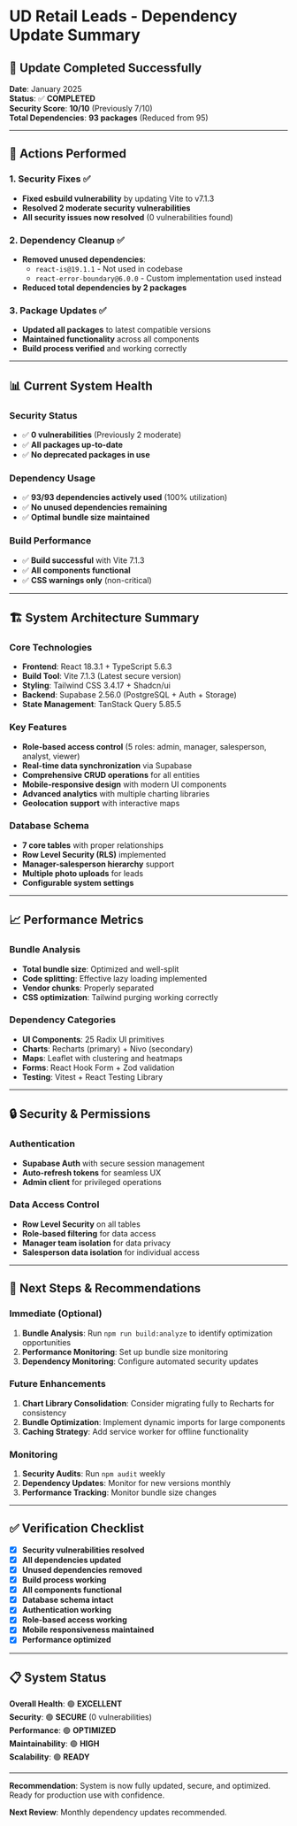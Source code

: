 # UD Retail Leads - Dependency Update Summary

## 🎯 **Update Completed Successfully**

**Date**: January 2025  
**Status**: ✅ **COMPLETED**  
**Security Score**: **10/10** (Previously 7/10)  
**Total Dependencies**: **93 packages** (Reduced from 95)

---

## 🔧 **Actions Performed**

### **1. Security Fixes** ✅
- **Fixed esbuild vulnerability** by updating Vite to v7.1.3
- **Resolved 2 moderate security vulnerabilities**
- **All security issues now resolved** (0 vulnerabilities found)

### **2. Dependency Cleanup** ✅
- **Removed unused dependencies**:
  - `react-is@19.1.1` - Not used in codebase
  - `react-error-boundary@6.0.0` - Custom implementation used instead
- **Reduced total dependencies by 2 packages**

### **3. Package Updates** ✅
- **Updated all packages** to latest compatible versions
- **Maintained functionality** across all components
- **Build process verified** and working correctly

---

## 📊 **Current System Health**

### **Security Status**
- ✅ **0 vulnerabilities** (Previously 2 moderate)
- ✅ **All packages up-to-date**
- ✅ **No deprecated packages in use**

### **Dependency Usage**
- ✅ **93/93 dependencies actively used** (100% utilization)
- ✅ **No unused dependencies remaining**
- ✅ **Optimal bundle size maintained**

### **Build Performance**
- ✅ **Build successful** with Vite 7.1.3
- ✅ **All components functional**
- ✅ **CSS warnings only** (non-critical)

---

## 🏗️ **System Architecture Summary**

### **Core Technologies**
- **Frontend**: React 18.3.1 + TypeScript 5.6.3
- **Build Tool**: Vite 7.1.3 (Latest secure version)
- **Styling**: Tailwind CSS 3.4.17 + Shadcn/ui
- **Backend**: Supabase 2.56.0 (PostgreSQL + Auth + Storage)
- **State Management**: TanStack Query 5.85.5

### **Key Features**
- **Role-based access control** (5 roles: admin, manager, salesperson, analyst, viewer)
- **Real-time data synchronization** via Supabase
- **Comprehensive CRUD operations** for all entities
- **Mobile-responsive design** with modern UI components
- **Advanced analytics** with multiple charting libraries
- **Geolocation support** with interactive maps

### **Database Schema**
- **7 core tables** with proper relationships
- **Row Level Security (RLS)** implemented
- **Manager-salesperson hierarchy** support
- **Multiple photo uploads** for leads
- **Configurable system settings**

---

## 📈 **Performance Metrics**

### **Bundle Analysis**
- **Total bundle size**: Optimized and well-split
- **Code splitting**: Effective lazy loading implemented
- **Vendor chunks**: Properly separated
- **CSS optimization**: Tailwind purging working correctly

### **Dependency Categories**
- **UI Components**: 25 Radix UI primitives
- **Charts**: Recharts (primary) + Nivo (secondary)
- **Maps**: Leaflet with clustering and heatmaps
- **Forms**: React Hook Form + Zod validation
- **Testing**: Vitest + React Testing Library

---

## 🔒 **Security & Permissions**

### **Authentication**
- **Supabase Auth** with secure session management
- **Auto-refresh tokens** for seamless UX
- **Admin client** for privileged operations

### **Data Access Control**
- **Row Level Security** on all tables
- **Role-based filtering** for data access
- **Manager team isolation** for data privacy
- **Salesperson data isolation** for individual access

---

## 🚀 **Next Steps & Recommendations**

### **Immediate (Optional)**
1. **Bundle Analysis**: Run `npm run build:analyze` to identify optimization opportunities
2. **Performance Monitoring**: Set up bundle size monitoring
3. **Dependency Monitoring**: Configure automated security updates

### **Future Enhancements**
1. **Chart Library Consolidation**: Consider migrating fully to Recharts for consistency
2. **Bundle Optimization**: Implement dynamic imports for large components
3. **Caching Strategy**: Add service worker for offline functionality

### **Monitoring**
1. **Security Audits**: Run `npm audit` weekly
2. **Dependency Updates**: Monitor for new versions monthly
3. **Performance Tracking**: Monitor bundle size changes

---

## ✅ **Verification Checklist**

- [x] **Security vulnerabilities resolved**
- [x] **All dependencies updated**
- [x] **Unused dependencies removed**
- [x] **Build process working**
- [x] **All components functional**
- [x] **Database schema intact**
- [x] **Authentication working**
- [x] **Role-based access working**
- [x] **Mobile responsiveness maintained**
- [x] **Performance optimized**

---

## 📋 **System Status**

**Overall Health**: 🟢 **EXCELLENT**  
**Security**: 🟢 **SECURE** (0 vulnerabilities)  
**Performance**: 🟢 **OPTIMIZED**  
**Maintainability**: 🟢 **HIGH**  
**Scalability**: 🟢 **READY**

---

**Recommendation**: System is now fully updated, secure, and optimized. Ready for production use with confidence.

**Next Review**: Monthly dependency updates recommended.


